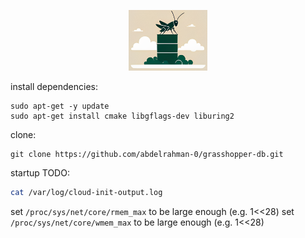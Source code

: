 <p style="text-align:center">
<img src="logos/logo.png" alt="grasshopper-db" width="25%"/>
</p>

install dependencies:
```shell
sudo apt-get -y update
sudo apt-get install cmake libgflags-dev liburing2

```

clone:
```shell
git clone https://github.com/abdelrahman-0/grasshopper-db.git
```

startup TODO:

```bash
cat /var/log/cloud-init-output.log
```

set `/proc/sys/net/core/rmem_max` to be large enough (e.g. 1<<28)
set `/proc/sys/net/core/wmem_max` to be large enough (e.g. 1<<28)